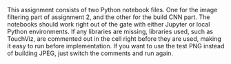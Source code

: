 This assignment consists of two Python notebook files. One for the image filtering part of assignment 2, and the other for the build CNN part.
The notebooks should work right out of the gate with either Jupyter or local Python environments. If any libraries are missing, libraries used, such as TouchViz, are commented out in the cell right before they are used, making it easy to run before implementation.
If you want to use the test PNG instead of building JPEG, just switch the comments and run again.
